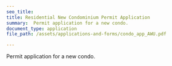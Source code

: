 ```yaml
---
seo_title: 
title: Residential New Condominium Permit Application
summary:  Permit application for a new condo.
document_type: application
file_path: /assets/applications-and-forms/condo_app_AWU.pdf

---
```

Permit application for a new condo.
